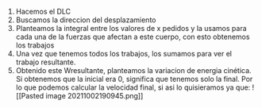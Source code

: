 1) Hacemos el DLC
2) Buscamos la direccion del desplazamiento
3) Planteamos la integral entre los valores de x pedidos y la usamos para cada una de la fuerzas que afectan a este cuerpo, con esto obtenemos los trabajos
4) Una vez que tenemos todos los trabajos, los sumamos para ver el trabajo resultante.
5) Obtenido este Wresultante, planteamos la variacion de energia cinética. Si obtenemos que la inicial era 0, significa que tenemos solo la final. Por lo que podemos calcular la velocidad final, si asi lo quisieramos ya que:
![[Pasted image 20211002190945.png]]
